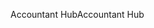 <span data-ttu-id="9d955-101">Accountant Hub</span><span class="sxs-lookup"><span data-stu-id="9d955-101">Accountant Hub</span></span>
